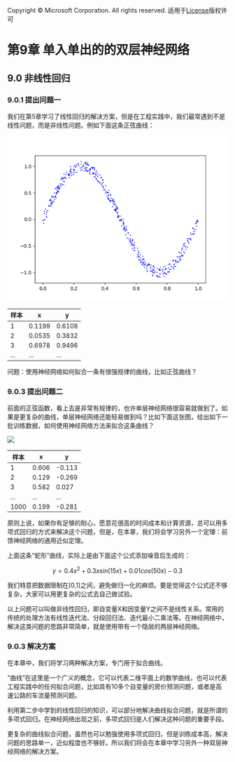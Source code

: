 Copyright © Microsoft Corporation. All rights reserved.
  适用于[License](https://github.com/Microsoft/ai-edu/blob/master/LICENSE.md)版权许可

# 第9章 单入单出的的双层神经网络

## 9.0 非线性回归

### 9.0.1 提出问题一

我们在第5章学习了线性回归的解决方案，但是在工程实践中，我们最常遇到不是线性问题，而是非线性问题。例如下面这条正弦曲线：

<img src="../Images/9/sin_data.png">

|样本|x|y|
|---|---|---|
|1|0.1199|0.6108|
|2|0.0535|0.3832|
|3|0.6978|0.9496|
|...|...|...|

问题：使用神经网络如何拟合一条有很强规律的曲线，比如正弦曲线？

### 9.0.3 提出问题二

前面的正弦函数，看上去是非常有规律的，也许单层神经网络很容易就做到了。如果是更复杂的曲线，单层神经网络还能轻易做到吗？比如下面这张图，给出如下一批训练数据，如何使用神经网络方法来拟合这条曲线？

<img src="..\Images\9\Sample.png">

|样本|x|y|
|---|---|---|
|1|0.606|-0.113|
|2|0.129|-0.269|
|3|0.582|0.027|
|...|...|...|
|1000|0.199|-0.281|

原则上说，如果你有足够的耐心，愿意花很高的时间成本和计算资源，总可以用多项式回归的方式来解决这个问题，但是，在本章，我们将会学习另外一个定理：前馈神经网络的通用近似定理。

上面这条“蛇形”曲线，实际上是由下面这个公式添加噪音后生成的：

$$y=0.4x^2 + 0.3xsin(15x) + 0.01cos(50x)-0.3$$

我们特意把数据限制在[0,1]之间，避免做归一化的麻烦。要是觉得这个公式还不够复杂，大家可以用更复杂的公式去自己做试验。

以上问题可以叫做非线性回归，即自变量X和因变量Y之间不是线性关系。常用的传统的处理方法有线性迭代法、分段回归法、迭代最小二乘法等。在神经网络中，解决这类问题的思路非常简单，就是使用带有一个隐层的两层神经网络。

### 9.0.3 解决方案

在本章中，我们将学习两种解决方案，专门用于拟合曲线。

“曲线”在这里是一个广义的概念，它可以代表二维平面上的数学曲线，也可以代表工程实践中的任何拟合问题，比如具有10多个自变量的房价预测问题，或者是高速公路的车流量预测问题。

利用第二步中学到的线性回归的知识，可以部分地解决曲线拟合问题，就是所谓的多项式回归。在神经网络出现之前，多项式回归是人们解决这种问题的重要手段。

更复杂的曲线拟合问题，虽然也可以勉强使用多项式回归，但是训练成本高，解决问题的思路单一，近似程度也不够好。所以我们将会在本章中学习另外一种双层神经网络的解决方案。
